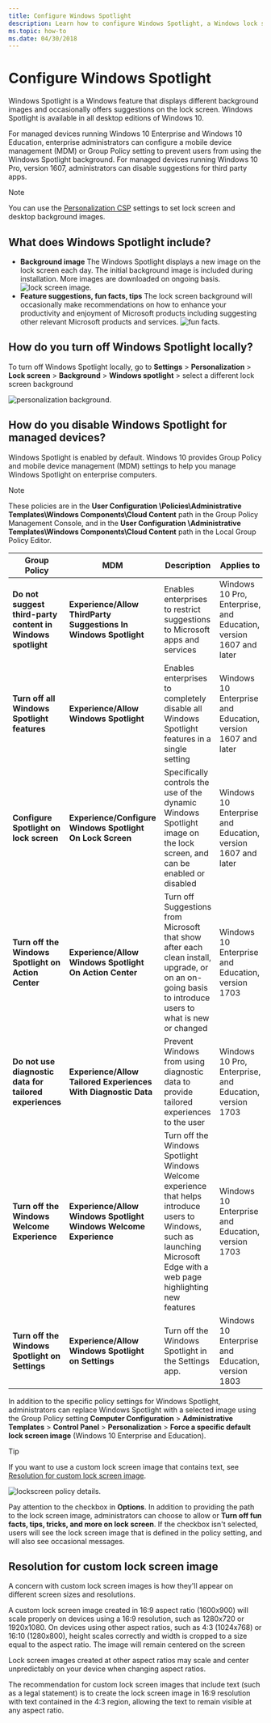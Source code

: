 ```yaml
---
title: Configure Windows Spotlight
description: Learn how to configure Windows Spotlight, a Windows lock screen feature that displays different images.
ms.topic: how-to
ms.date: 04/30/2018
---
```


# Configure Windows Spotlight

Windows Spotlight is a Windows feature that displays different background images and occasionally offers suggestions on the lock screen. Windows Spotlight is available in all desktop editions of Windows 10.

For managed devices running Windows 10 Enterprise and Windows 10 Education, enterprise administrators can configure a mobile device management (MDM) or Group Policy setting to prevent users from using the Windows Spotlight background. For managed devices running Windows 10 Pro, version 1607, administrators can disable suggestions for third party apps.

>[!NOTE]
>You can use the [Personalization CSP](/windows/client-management/mdm/personalization-csp) settings to set lock screen and desktop background images.

## What does Windows Spotlight include?

- **Background image**
    The Windows Spotlight displays a new image on the lock screen each day. The initial background image is included during installation. More images are downloaded on ongoing basis.
    ![lock screen image.](images/lockscreen.png)
- **Feature suggestions, fun facts, tips**
    The lock screen background will occasionally make recommendations on how to enhance your productivity and enjoyment of Microsoft products including suggesting other relevant Microsoft products and services.
    ![fun facts.](images/funfacts.png)

## How do you turn off Windows Spotlight locally?

To turn off Windows Spotlight locally, go to **Settings** &gt; **Personalization** &gt; **Lock screen** &gt; **Background** &gt; **Windows spotlight** &gt; select a different lock screen background

![personalization background.](images/spotlight.png)

## How do you disable Windows Spotlight for managed devices?

Windows Spotlight is enabled by default. Windows 10 provides Group Policy and mobile device management (MDM) settings to help you manage Windows Spotlight on enterprise computers.

>[!NOTE]
>These policies are in the **User Configuration \Policies\Administrative Templates\Windows Components\Cloud Content** path in the Group Policy Management Console, and in the **User Configuration \Administrative Templates\Windows Components\Cloud Content** path in the Local Group Policy Editor.

| Group Policy | MDM | Description | Applies to |
|--|--|--|--|
| **Do not suggest third-party content in Windows spotlight** | **Experience/Allow ThirdParty Suggestions In Windows Spotlight** | Enables enterprises to restrict suggestions to Microsoft apps and services | Windows 10 Pro, Enterprise, and Education, version 1607 and later |
| **Turn off all Windows Spotlight features** | **Experience/Allow Windows Spotlight** | Enables enterprises to completely disable all Windows Spotlight features in a single setting | Windows 10 Enterprise and Education, version 1607 and later |
| **Configure Spotlight on lock screen** | **Experience/Configure Windows Spotlight On Lock Screen** | Specifically controls the use of the dynamic Windows Spotlight image on the lock screen, and can be enabled or disabled | Windows 10 Enterprise and Education, version 1607 and later |
| **Turn off the Windows Spotlight on Action Center** | **Experience/Allow Windows Spotlight On Action Center** | Turn off Suggestions from Microsoft that show after each clean install, upgrade, or on an on-going basis to introduce users to what is new or changed | Windows 10 Enterprise and Education, version 1703 |
| **Do not use diagnostic data for tailored experiences** | **Experience/Allow Tailored Experiences With Diagnostic Data** | Prevent Windows from using diagnostic data to provide tailored experiences to the user | Windows 10 Pro, Enterprise, and Education, version 1703 |
| **Turn off the Windows Welcome Experience** | **Experience/Allow Windows Spotlight Windows Welcome Experience** | Turn off the Windows Spotlight Windows Welcome experience that helps introduce users to Windows, such as launching Microsoft Edge with a web page highlighting new features | Windows 10 Enterprise and Education, version 1703 |
| **Turn off the Windows Spotlight on Settings** | **Experience/Allow Windows Spotlight on Settings** | Turn off the Windows Spotlight in the Settings app. | Windows 10 Enterprise and Education, version 1803 |

 In addition to the specific policy settings for Windows Spotlight, administrators can replace Windows Spotlight with a selected image using the Group Policy setting **Computer Configuration** &gt; **Administrative Templates** &gt; **Control Panel** &gt; **Personalization** &gt; **Force a specific default lock screen image** (Windows 10 Enterprise and Education).

 >[!TIP]
 >If you want to use a custom lock screen image that contains text, see [Resolution for custom lock screen image](#resolution-for-custom-lock-screen-image).

![lockscreen policy details.](images/lockscreenpolicy.png)

Pay attention to the checkbox in **Options**. In addition to providing the path to the lock screen image, administrators can choose to allow or **Turn off fun facts, tips, tricks, and more on lock screen**. If the checkbox isn't selected, users will see the lock screen image that is defined in the policy setting, and will also see occasional messages.

## Resolution for custom lock screen image

A concern with custom lock screen images is how they'll appear on different screen sizes and resolutions.

A custom lock screen image created in 16:9 aspect ratio (1600x900) will scale properly on devices using a 16:9 resolution, such as 1280x720 or 1920x1080. On devices using other aspect ratios, such as 4:3 (1024x768) or 16:10 (1280x800), height scales correctly and width is cropped to a size equal to the aspect ratio. The image will remain centered on the screen

Lock screen images created at other aspect ratios may scale and center unpredictably on your device when changing aspect ratios.

The recommendation for custom lock screen images that include text (such as a legal statement) is to create the lock screen image in 16:9 resolution with text contained in the 4:3 region, allowing the text to remain visible at any aspect ratio.
